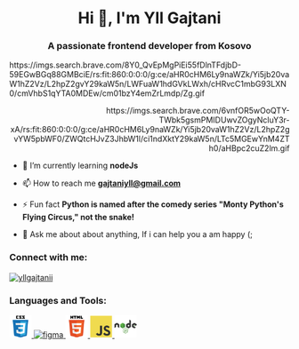 <h1 align="center">Hi 👋, I'm Yll Gajtani</h1>
<h3 align="center">A passionate frontend developer from Kosovo</h3>
<img>https://imgs.search.brave.com/8Y0_QvEpMgPiEi55fDlnTFdjbD-59EGwBGq88GMBciE/rs:fit:860:0:0:0/g:ce/aHR0cHM6Ly9naWZk/Yi5jb20vaW1hZ2Vz/L2hpZ2gvY29kaW5n/LWFuaW1hdGVkLWxh/cHRvcC1mbG93LXN0/cmVhbS1qYTA0MDEw/cm01bzY4emZrLmdp/Zg.gif</img>

<p align="left"></p>
<p align="right">https://imgs.search.brave.com/6vnfOR5wOoQTY-TWbk5gsmPMIDUwvZOgyNcluY3r-xA/rs:fit:860:0:0:0/g:ce/aHR0cHM6Ly9naWZk/Yi5jb20vaW1hZ2Vz/L2hpZ2gvYW5pbWF0/ZWQtcHJvZ3JhbW1l/ci1ndXktY29kaW5n/LTc5MGEwYnM4ZTh0/aHBpc2cuZ2lm.gif</p>

- 🌱 I’m currently learning **nodeJs**

- 📫 How to reach me **gajtaniyll@gmail.com**

- ⚡ Fun fact **Python is named after the comedy series "Monty Python's Flying Circus," not the snake!**

- 💬 Ask me about about anything, If i can help you a am happy (;

<h3 align="left">Connect with me:</h3>
<p align="left">
<a href="https://instagram.com/yllgajtanii" target="blank"><img align="center" src="https://raw.githubusercontent.com/rahuldkjain/github-profile-readme-generator/master/src/images/icons/Social/instagram.svg" alt="yllgajtanii" height="30" width="40" /></a>
</p>

<h3 align="left">Languages and Tools:</h3>
<p align="left"> <a href="https://www.w3schools.com/css/" target="_blank" rel="noreferrer"> <img src="https://raw.githubusercontent.com/devicons/devicon/master/icons/css3/css3-original-wordmark.svg" alt="css3" width="40" height="40"/> </a> <a href="https://www.figma.com/" target="_blank" rel="noreferrer"> <img src="https://www.vectorlogo.zone/logos/figma/figma-icon.svg" alt="figma" width="40" height="40"/> </a> <a href="https://www.w3.org/html/" target="_blank" rel="noreferrer"> <img src="https://raw.githubusercontent.com/devicons/devicon/master/icons/html5/html5-original-wordmark.svg" alt="html5" width="40" height="40"/> </a> <a href="https://developer.mozilla.org/en-US/docs/Web/JavaScript" target="_blank" rel="noreferrer"> <img src="https://raw.githubusercontent.com/devicons/devicon/master/icons/javascript/javascript-original.svg" alt="javascript" width="40" height="40"/> </a> <a href="https://nodejs.org" target="_blank" rel="noreferrer"> <img src="https://raw.githubusercontent.com/devicons/devicon/master/icons/nodejs/nodejs-original-wordmark.svg" alt="nodejs" width="40" height="40"/> </a> </p>
